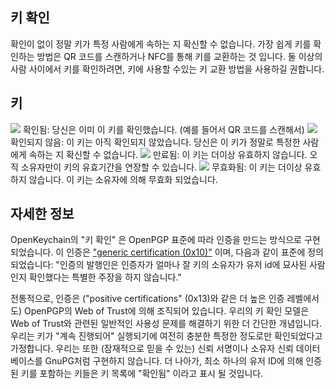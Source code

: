 [//]: # (NOTE: Please put every sentence in its own line, Transifex puts every line in its own translation field!)

## 키 확인
확인이 없이 정말 키가 특정 사람에게 속하는 지 확신할 수 없습니다.
가장 쉽게 키를 확인하는 방법은 QR 코드를 스캔하거나 NFC를 통해 키를 교환하는 것 입니다.
둘 이상의 사람 사이에서 키를 확인하려면, 키에 사용할 수있는 키 교환 방법을 사용하길 권합니다.

## 키 

<img src="status_signature_verified_cutout_24dp"/>  
확인됨: 당신은 이미 이 키를 확인했습니다. (예를 들어서 QR 코드를 스캔해서)  
<img src="status_signature_unverified_cutout_24dp"/>  
확인되지 않음: 이 키는 아직 확인되지 않았습니다. 당신은 이 키가 정말로 특정한 사람에게 속하는 지 확신할 수 없습니다.  
<img src="status_signature_expired_cutout_24dp"/>  
만료됨: 이 키는 더이상 유효하지 않습니다. 오직 소유자만이 키의 유효기간을 연장할 수 있습니다.  
<img src="status_signature_revoked_cutout_24dp"/>  
무효화됨: 이 키는 더이상 유효하지 않습니다. 이 키는 소유자에 의해 무효화 되었습니다.

## 자세한 정보
OpenKeychain의 "키 확인" 은 OpenPGP 표준에 따라 인증을 만드는 방식으로 구현되었습니다.
이 인증은 ["generic certification (0x10)"](http://tools.ietf.org/html/rfc4880#section-5.2.1) 이며, 다음과 같이 표준에 정의되었습니다:
"인증의 발행인은 인증자가 얼마나 잘 키의 소유자가 유저 id에 묘사된 사람인지 확인했다는 특별한 주장을 하지 않습니다."

전통적으로, 인증은 ("positive certifications" (0x13)와 같은 더 높은 인증 레벨에서도) OpenPGP의 Web of Trust에 의해 조직되어 있습니다.
우리의 키 확인 모델은 Web of Trust와 관련된 일반적인 사용성 문제를 해결하기 위한 더 간단한 개념입니다.
우리는 키가 "계속 진행되어" 실행되기에 여전히 충분한 특정한 정도로만 확인되었다고 가정합니다.
우리는 또한 (잠재적으로 믿을 수 있는) 신뢰 서명이나 소유자 신뢰 데이터베이스를 GnuPG처럼 구현하지 않습니다.
더 나아가, 최소 하나의 유저 ID에 의해 인증된 키를 포함하는 키들은 키 목록에 "확인됨" 이라고 표시 될 것입니다.